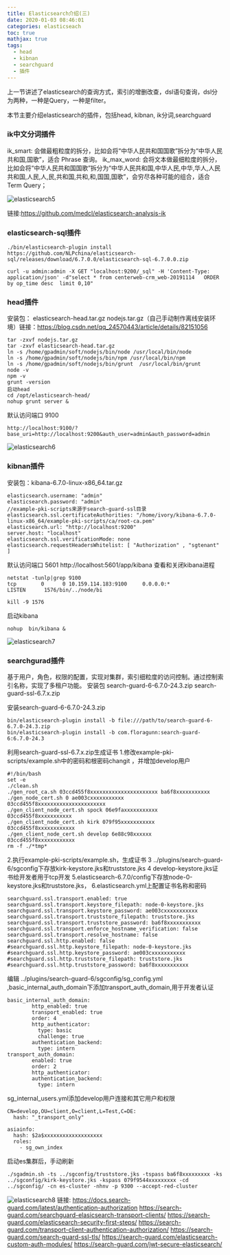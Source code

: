 ```yaml
---
title: Elasticsearch介绍(三)
date: 2020-01-03 08:46:01
categories: elasticseach
toc: true
mathjax: true
tags:
  - head
  - kibnan
  - searchguard
  - 插件
---
```


上一节讲述了elasticsearch的查询方式，索引的增删改查，dsl语句查询，dsl分为两种，一种是Query，一种是filter。

本节主要介绍elasticsearch的插件，包括head, kibnan, ik分词,searchguard

<!-- more -->
### ik中文分词插件

 ik_smart: 会做最粗粒度的拆分，比如会将“中华人民共和国国歌”拆分为“中华人民共和国,国歌”，适合 Phrase 查询。
ik_max_word: 会将文本做最细粒度的拆分，比如会将“中华人民共和国国歌”拆分为“中华人民共和国,中华人民,中华,华人,人民共和国,人民,人,民,共和国,共和,和,国国,国歌”，会穷尽各种可能的组合，适合 Term Query；

![elasticsearch5](/images/elasticsearch5.png)

链接:https://github.com/medcl/elasticsearch-analysis-ik

### elasticsearch-sql插件

```
./bin/elasticsearch-plugin install https://github.com/NLPchina/elasticsearch-sql/releases/download/6.7.0.0/elasticsearch-sql-6.7.0.0.zip
```

```
curl -u admin:admin -X GET "localhost:9200/_sql" -H 'Content-Type: application/json' -d"select * from centerweb-crm_web-20191114   ORDER by op_time desc  limit 0,10"
```

### head插件

安装包：
elasticsearch-head.tar.gz 
nodejs.tar.gz（自己手动制作离线安装环境）链接：https://blog.csdn.net/qq_24570443/article/details/82151056

```
tar -zxvf nodejs.tar.gz 
tar -zxvf elasticsearch-head.tar.gz 
ln -s /home/gpadmin/soft/nodejs/bin/node /usr/local/bin/node
ln -s /home/gpadmin/soft/nodejs/bin/npm /usr/local/bin/npm
ln -s /home/gpadmin/soft/nodejs/bin/grunt  /usr/local/bin/grunt 
node -v
npm -v
grunt -version
启动head
cd /opt/elasticsearch-head/
nohup grunt server &
```

默认访问端口 9100

```
http://localhost:9100/?base_uri=http://localhost:9200&auth_user=admin&auth_password=admin
```

![elasticsearch6](/images/elasticsearch6.png)


### kibnan插件

安装包：kibana-6.7.0-linux-x86_64.tar.gz

```
elasticsearch.username: "admin"
elasticsearch.password: "admin"
//example-pki-scripts来源于search-guard-ssl目录
elasticsearch.ssl.certificateAuthorities: "/home/ivory/kibana-6.7.0-linux-x86_64/example-pki-scripts/ca/root-ca.pem"
elasticsearch.url: "http://localhost:9200"
server.host: "localhost"
elasticsearch.ssl.verificationMode: none
elasticsearch.requestHeadersWhitelist: [ "Authorization" , "sgtenant" ]
```

默认访问端口 5601 http://localhost:5601/app/kibana
查看和关闭kibana进程

```
netstat -tunlp|grep 9100
tcp        0      0 10.159.114.183:9100     0.0.0.0:*               LISTEN      1576/bin/../node/bi 
 
kill -9 1576
```

启动kibana

```
nohup  bin/kibana &
```

![elasticsearch7](/images/elasticsearch7.png)

### searchgurad插件

基于用户，角色，权限的配置，实现对集群，索引细粒度的访问控制。通过控制索引名称，实现了多租户功能。
安装包
search-guard-6-6.7.0-24.3.zip
search-guard-ssl-6.7.x.zip

安装search-guard-6-6.7.0-24.3.zip

```
bin/elasticsearch-plugin install -b file:///path/to/search-guard-6-6.7.0-24.3.zip
bin/elasticsearch-plugin install -b com.floragunn:search-guard-6:6.7.0-24.3
```

利用search-guard-ssl-6.7.x.zip生成证书
1.修改example-pki-scripts/example.sh中的密码和根密码changit ，并增加develop用户

```
#!/bin/bash
set -e
./clean.sh
./gen_root_ca.sh 03ccd455f8xxxxxxxxxxxxxxxxxxxxxx ba6f8xxxxxxxxxxx
./gen_node_cert.sh 0 ae003cxxxxxxxxxxx 03ccd455f8xxxxxxxxxxxxxxxxxxxxxx
./gen_client_node_cert.sh spock 06e9faxxxxxxxxxxx 03ccd455f8xxxxxxxxxxx
./gen_client_node_cert.sh kirk 079f95xxxxxxxxxxx 03ccd455f8xxxxxxxxxxxx
./gen_client_node_cert.sh develop 6e88c98xxxxxx  03ccd455f8xxxxxxxxxxxx
rm -f ./*tmp*
```

2.执行example-pki-scripts/example.sh，生成证书
3 ../plugins/search-guard-6/sgconfig下存放kirk-keystore.jks和truststore.jks
4 develop-keystore.jks证书给开发者用于tcp开发
5.elasticsearch-6.7.0/config下存放node-0-keystore.jks和truststore.jks，
6.elasticsearch.yml上配置证书名称和密码

```
searchguard.ssl.transport.enabled: true
searchguard.ssl.transport.keystore_filepath: node-0-keystore.jks
searchguard.ssl.transport.keystore_password: ae003cxxxxxxxxxxx
searchguard.ssl.transport.truststore_filepath: truststore.jks
searchguard.ssl.transport.truststore_password: ba6f8xxxxxxxxxxx
searchguard.ssl.transport.enforce_hostname_verification: false
searchguard.ssl.transport.resolve_hostname: false
searchguard.ssl.http.enabled: false
#searchguard.ssl.http.keystore_filepath: node-0-keystore.jks
#searchguard.ssl.http.keystore_password: ae003cxxxxxxxxxxx
#searchguard.ssl.http.truststore_filepath: truststore.jks
#searchguard.ssl.http.truststore_password: ba6f8xxxxxxxxxxx
```

编辑 ../plugins/search-guard-6/sgconfig/sg_config.yml ,basic_internal_auth_domain下添加transport_auth_domain,用于开发者认证

```
basic_internal_auth_domain: 
        http_enabled: true
        transport_enabled: true
        order: 4
        http_authenticator:
          type: basic
          challenge: true
        authentication_backend:
          type: intern
transport_auth_domain:
        enabled: true
        order: 2
        http_authenticator:
        authentication_backend:
          type: intern
```

sg_internal_users.yml添加develop用户连接和其它用户和权限

```
CN=develop,OU=client,O=client,L=Test,C=DE:
  hash: "_transport_only"
```

```
asiainfo:
  hash: $2a$xxxxxxxxxxxxxxxxxxx
  roles:
    - sg_own_index
```

启动es集群后，手动刷新

```
./sgadmin.sh -ts ../sgconfig/truststore.jks -tspass ba6f8xxxxxxxxx -ks ../sgconfig/kirk-keystore.jks -kspass 079f9544xxxxxxxxx -cd ../sgconfig/ -cn es-cluster -nhnv -p 9300 --accept-red-cluster
```

![elasticsearch8](/images/elasticsearch8.png)
链接:
https://docs.search-guard.com/latest/authentication-authorization
https://search-guard.com/searchguard-elasicsearch-transport-clients/
https://search-guard.com/elasticsearch-security-first-steps/
https://search-guard.com/transport-client-authentication-authorization/
https://search-guard.com/search-guard-ssl-tls/
https://search-guard.com/elasticsearch-custom-auth-modules/
https://search-guard.com/jwt-secure-elasticsearch/